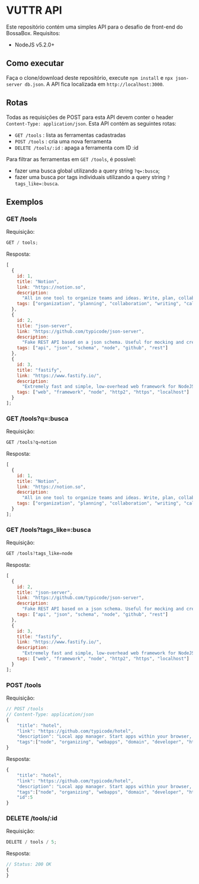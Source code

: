 # VUTTR API

Este repositório contém uma simples API para o desafio de front-end do BossaBox.
Requisitos:

- NodeJS v5.2.0+

## Como executar

Faça o clone/download deste repositório, execute `npm install` e `npx json-server db.json`. A API fica localizada em `http://localhost:3000`.

## Rotas

Todas as requisições de POST para esta API devem conter o header `Content-Type: application/json`.
Esta API contém as seguintes rotas:

- `GET /tools` : lista as ferramentas cadastradas
- `POST /tools` : cria uma nova ferramenta
- `DELETE /tools/:id` : apaga a ferramenta com ID :id

Para filtrar as ferramentas em `GET /tools`, é possível:

- fazer uma busca global utilizando a query string `?q=:busca`;
- fazer uma busca por tags individuais utilizando a query string `?tags_like=:busca`.

## Exemplos

### GET /tools

Requisição:

```javascript
GET / tools;
```

Resposta:

```javascript
[
  {
    id: 1,
    title: "Notion",
    link: "https://notion.so",
    description:
      "All in one tool to organize teams and ideas. Write, plan, collaborate, and get organized. ",
    tags: ["organization", "planning", "collaboration", "writing", "calendar"]
  },
  {
    id: 2,
    title: "json-server",
    link: "https://github.com/typicode/json-server",
    description:
      "Fake REST API based on a json schema. Useful for mocking and creating APIs for front-end devs to consume in coding challenges.",
    tags: ["api", "json", "schema", "node", "github", "rest"]
  },
  {
    id: 3,
    title: "fastify",
    link: "https://www.fastify.io/",
    description:
      "Extremely fast and simple, low-overhead web framework for NodeJS. Supports HTTP2.",
    tags: ["web", "framework", "node", "http2", "https", "localhost"]
  }
];
```

### GET /tools?q=:busca

Requisição:

```javascript
GET /tools?q=notion
```

Resposta:

```javascript
[
  {
    id: 1,
    title: "Notion",
    link: "https://notion.so",
    description:
      "All in one tool to organize teams and ideas. Write, plan, collaborate, and get organized. ",
    tags: ["organization", "planning", "collaboration", "writing", "calendar"]
  }
];
```

### GET /tools?tags_like=:busca

Requisição:

```javascript
GET /tools?tags_like=node
```

Resposta:

```javascript
[
  {
    id: 2,
    title: "json-server",
    link: "https://github.com/typicode/json-server",
    description:
      "Fake REST API based on a json schema. Useful for mocking and creating APIs for front-end devs to consume in coding challenges.",
    tags: ["api", "json", "schema", "node", "github", "rest"]
  },
  {
    id: 3,
    title: "fastify",
    link: "https://www.fastify.io/",
    description:
      "Extremely fast and simple, low-overhead web framework for NodeJS. Supports HTTP2.",
    tags: ["web", "framework", "node", "http2", "https", "localhost"]
  }
];
```

### POST /tools

Requisição:

```javascript
// POST /tools
// Content-Type: application/json
{
    "title": "hotel",
    "link": "https://github.com/typicode/hotel",
    "description": "Local app manager. Start apps within your browser, developer tool with local .localhost domain and https out of the box.",
    "tags":["node", "organizing", "webapps", "domain", "developer", "https", "proxy"]
}
```

Resposta:

```javascript
{
    "title": "hotel",
    "link": "https://github.com/typicode/hotel",
    "description": "Local app manager. Start apps within your browser, developer tool with local .localhost domain and https out of the box.",
    "tags":["node", "organizing", "webapps", "domain", "developer", "https", "proxy"],
    "id":5
}
```

### DELETE /tools/:id

Requisição:

```javascript
DELETE / tools / 5;
```

Resposta:

```javascript
// Status: 200 OK
{
}
```
